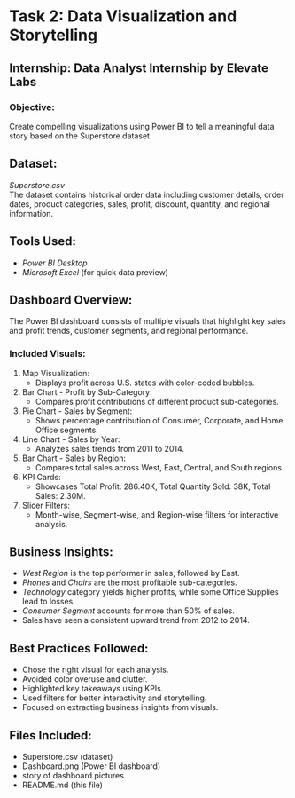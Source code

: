 # Task 2: Data Visualization and Storytelling

## Internship: Data Analyst Internship by Elevate Labs

### Objective:
Create compelling visualizations using Power BI to tell a meaningful data story based on the Superstore dataset.


## Dataset:
*Superstore.csv*  
The dataset contains historical order data including customer details, order dates, product categories, sales, profit, discount, quantity, and regional information.


## Tools Used:
- *Power BI Desktop*  
- *Microsoft Excel* (for quick data preview)

## Dashboard Overview:
The Power BI dashboard consists of multiple visuals that highlight key sales and profit trends, customer segments, and regional performance.

### Included Visuals:
1. Map Visualization: 
   - Displays profit across U.S. states with color-coded bubbles.
2. Bar Chart - Profit by Sub-Category:
   - Compares profit contributions of different product sub-categories.
3. Pie Chart - Sales by Segment:
   - Shows percentage contribution of Consumer, Corporate, and Home Office segments.
4. Line Chart - Sales by Year:
   - Analyzes sales trends from 2011 to 2014.
5. Bar Chart - Sales by Region:
   - Compares total sales across West, East, Central, and South regions.
6. KPI Cards:
   - Showcases Total Profit: 286.40K, Total Quantity Sold: 38K, Total Sales: 2.30M.
7. Slicer Filters:
   - Month-wise, Segment-wise, and Region-wise filters for interactive analysis.


## Business Insights:
- *West Region* is the top performer in sales, followed by East.
- *Phones* and *Chairs* are the most profitable sub-categories.
- *Technology* category yields higher profits, while some Office Supplies lead to losses.
- *Consumer Segment* accounts for more than 50% of sales.
- Sales have seen a consistent upward trend from 2012 to 2014.


## Best Practices Followed:
- Chose the right visual for each analysis.
- Avoided color overuse and clutter.
- Highlighted key takeaways using KPIs.
- Used filters for better interactivity and storytelling.
- Focused on extracting business insights from visuals.


## Files Included:
- Superstore.csv (dataset)
- Dashboard.png (Power BI dashboard)
- story of dashboard pictures
- README.md (this file)

